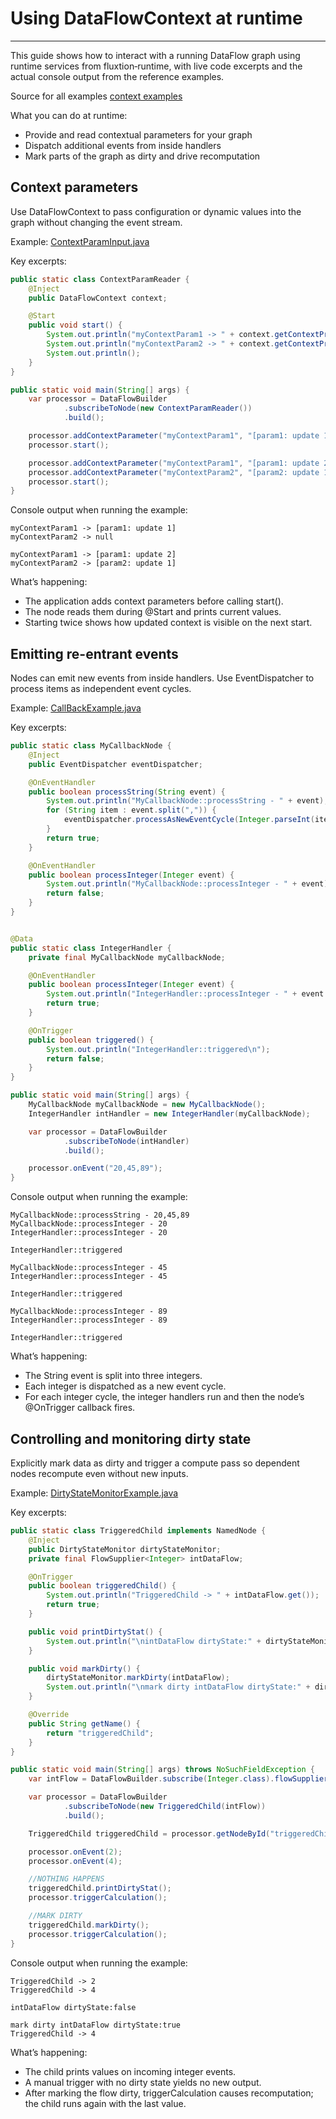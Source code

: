 # Using DataFlowContext at runtime
---

This guide shows how to interact with a running DataFlow graph using runtime services from fluxtion‑runtime, with live
code excerpts and the actual console output from the reference examples.

Source for all examples [context examples]({{fluxtion_example_src}}/reference/src/main/java/com/telamin/fluxtion/example/reference/runtime/context)

What you can do at runtime:

- Provide and read contextual parameters for your graph
- Dispatch additional events from inside handlers
- Mark parts of the graph as dirty and drive recomputation

## Context parameters

Use DataFlowContext to pass configuration or dynamic values into the graph without changing the event stream.

Example: [ContextParamInput.java]({{fluxtion_example_src}}/reference/src/main/java/com/telamin/fluxtion/example/reference/runtime/context/ContextParamInput.java)

Key excerpts:

```java
public static class ContextParamReader {
    @Inject
    public DataFlowContext context;

    @Start
    public void start() {
        System.out.println("myContextParam1 -> " + context.getContextProperty("myContextParam1"));
        System.out.println("myContextParam2 -> " + context.getContextProperty("myContextParam2"));
        System.out.println();
    }
}
```

```java
public static void main(String[] args) {
    var processor = DataFlowBuilder
            .subscribeToNode(new ContextParamReader())
            .build();

    processor.addContextParameter("myContextParam1", "[param1: update 1]");
    processor.start();

    processor.addContextParameter("myContextParam1", "[param1: update 2]");
    processor.addContextParameter("myContextParam2", "[param2: update 1]");
    processor.start();
}
```

Console output when running the example:

```console
myContextParam1 -> [param1: update 1]
myContextParam2 -> null

myContextParam1 -> [param1: update 2]
myContextParam2 -> [param2: update 1]
```

What’s happening:

- The application adds context parameters before calling start().
- The node reads them during @Start and prints current values.
- Starting twice shows how updated context is visible on the next start.

## Emitting re-entrant events

Nodes can emit new events from inside handlers. Use EventDispatcher to process items as independent event cycles.

Example: [CallBackExample.java]({{fluxtion_example_src}}/reference/src/main/java/com/telamin/fluxtion/example/reference/runtime/context/CallBackExample.java)

Key excerpts:

```java
public static class MyCallbackNode {
    @Inject
    public EventDispatcher eventDispatcher;

    @OnEventHandler
    public boolean processString(String event) {
        System.out.println("MyCallbackNode::processString - " + event);
        for (String item : event.split(",")) {
            eventDispatcher.processAsNewEventCycle(Integer.parseInt(item));
        }
        return true;
    }

    @OnEventHandler
    public boolean processInteger(Integer event) {
        System.out.println("MyCallbackNode::processInteger - " + event);
        return false;
    }
}
```

```java

@Data
public static class IntegerHandler {
    private final MyCallbackNode myCallbackNode;

    @OnEventHandler
    public boolean processInteger(Integer event) {
        System.out.println("IntegerHandler::processInteger - " + event + "\n");
        return true;
    }

    @OnTrigger
    public boolean triggered() {
        System.out.println("IntegerHandler::triggered\n");
        return false;
    }
}
```

```java
public static void main(String[] args) {
    MyCallbackNode myCallbackNode = new MyCallbackNode();
    IntegerHandler intHandler = new IntegerHandler(myCallbackNode);

    var processor = DataFlowBuilder
            .subscribeToNode(intHandler)
            .build();

    processor.onEvent("20,45,89");
}
```

Console output when running the example:

```console
MyCallbackNode::processString - 20,45,89
MyCallbackNode::processInteger - 20
IntegerHandler::processInteger - 20

IntegerHandler::triggered

MyCallbackNode::processInteger - 45
IntegerHandler::processInteger - 45

IntegerHandler::triggered

MyCallbackNode::processInteger - 89
IntegerHandler::processInteger - 89

IntegerHandler::triggered
```

What’s happening:

- The String event is split into three integers.
- Each integer is dispatched as a new event cycle.
- For each integer cycle, the integer handlers run and then the node’s @OnTrigger callback fires.

## Controlling and monitoring dirty state

Explicitly mark data as dirty and trigger a compute pass so dependent nodes recompute even without new inputs.

Example: [DirtyStateMonitorExample.java]({{fluxtion_example_src}}/reference/src/main/java/com/telamin/fluxtion/example/reference/runtime/context/DirtyStateMonitorExample.java)

Key excerpts:

```java
public static class TriggeredChild implements NamedNode {
    @Inject
    public DirtyStateMonitor dirtyStateMonitor;
    private final FlowSupplier<Integer> intDataFlow;

    @OnTrigger
    public boolean triggeredChild() {
        System.out.println("TriggeredChild -> " + intDataFlow.get());
        return true;
    }

    public void printDirtyStat() {
        System.out.println("\nintDataFlow dirtyState:" + dirtyStateMonitor.isDirty(intDataFlow));
    }

    public void markDirty() {
        dirtyStateMonitor.markDirty(intDataFlow);
        System.out.println("\nmark dirty intDataFlow dirtyState:" + dirtyStateMonitor.isDirty(intDataFlow));
    }

    @Override
    public String getName() {
        return "triggeredChild";
    }
}
```

```java
public static void main(String[] args) throws NoSuchFieldException {
    var intFlow = DataFlowBuilder.subscribe(Integer.class).flowSupplier();

    var processor = DataFlowBuilder
            .subscribeToNode(new TriggeredChild(intFlow))
            .build();

    TriggeredChild triggeredChild = processor.getNodeById("triggeredChild");

    processor.onEvent(2);
    processor.onEvent(4);

    //NOTHING HAPPENS
    triggeredChild.printDirtyStat();
    processor.triggerCalculation();

    //MARK DIRTY
    triggeredChild.markDirty();
    processor.triggerCalculation();
}
```

Console output when running the example:

```console
TriggeredChild -> 2
TriggeredChild -> 4

intDataFlow dirtyState:false

mark dirty intDataFlow dirtyState:true
TriggeredChild -> 4
```

What’s happening:

- The child prints values on incoming integer events.
- A manual trigger with no dirty state yields no new output.
- After marking the flow dirty, triggerCalculation causes recomputation; the child runs again with the last value.